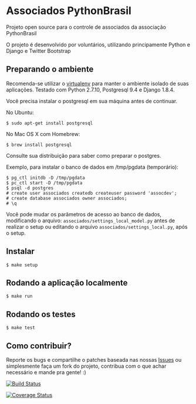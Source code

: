 Associados PythonBrasil
=======================

Projeto open source para o controle de associados da associação PythonBrasil

O projeto é desenvolvido por voluntários, utilizando principamente Python e Django e Twitter Bootstrap

Preparando o ambiente
---------------------

Recomenda-se utilizar o [virtualenv](http://docs.python-guide.org/en/latest/dev/virtualenvs/) para manter o ambiente isolado de suas aplicações. Testado com Python 2.7.10, Postgresql 9.4 e Django 1.8.4.


Você precisa instalar o postgresql em sua máquina antes de continuar.

No Ubuntu:

    $ sudo apt-get install postgresql

No Mac OS X com Homebrew:

    $ brew install postgresql

Consulte sua distribuição para saber como preparar o postgres.

Exemplo, para instalar o banco de dados em /tmp/pgdata (temporário):

    $ pg_ctl initdb -D /tmp/pgdata
    $ pc_ctl start -D /tmp/pgdata
    $ psql -d postgres
    # create user associados createdb createuser password 'assocdev';
    # create database associados owner associados;
    # \q

Você pode mudar os parâmetros de acesso ao banco de dados, modificando o arquivo:
`associados/settings_local_model.py` antes de realizar o setup ou editando o arquivo
`associados/settings_local.py`, após o setup.

Instalar
--------

    $ make setup


Rodando a aplicação localmente
------------------------------

    $ make run


Rodando os testes
-----------------

    $ make test


Como contribuir?
----------------

Reporte os bugs e compartilhe o patches baseada nas nossas [Issues](https://github.com/pythonbrasil/associados/issues>) ou simplesmente faça um fork do projeto, contribua com o que achar necessário e mande pra gente! :)



[![Build Status](https://secure.travis-ci.org/pythonbrasil/associados.png?branch=master)](http://travis-ci.org/pythonbrasil/associados)

[![Coverage Status](https://coveralls.io/repos/pythonbrasil/associados/badge.png)](https://coveralls.io/r/pythonbrasil/associados)
